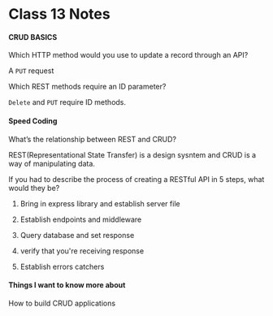 # Class 13 Notes

#### CRUD BASICS

Which HTTP method would you use to update a record through an API?

A `PUT` request

Which REST methods require an ID parameter?

`Delete` and `PUT` require ID methods.

#### Speed Coding

What’s the relationship between REST and CRUD?

REST(Representational State Transfer) is a design sysntem and CRUD is a way of manipulating data.


If you had to describe the process of creating a RESTful API in 5 steps, what would they be? 

1. Bring in express library and establish server file

2. Establish endpoints and middleware

3. Query database and set response

4. verify that you're receiving response

5. Establish errors catchers 

#### Things I want to know more about

How to build CRUD applications